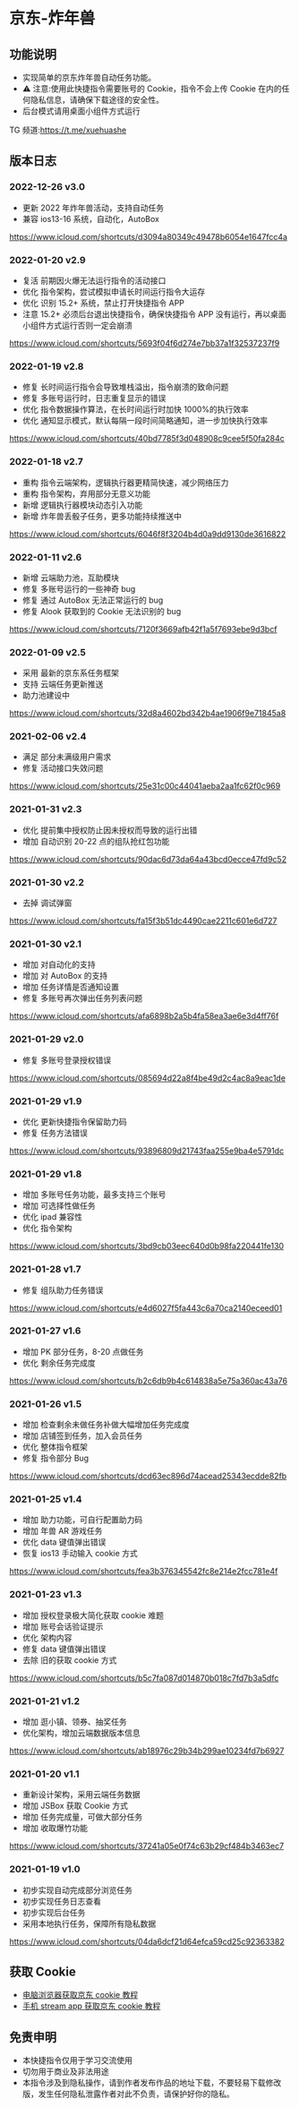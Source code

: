 # 京东-炸年兽

## 功能说明

- 实现简单的京东炸年兽自动任务功能。
- ⚠️ 注意:使用此快捷指令需要账号的 Cookie，指令不会上传 Cookie 在内的任何隐私信息，请确保下载途径的安全性。
- 后台模式请用桌面小组件方式运行

TG 频道:https://t.me/xuehuashe

## 版本日志

### 2022-12-26 v3.0

- 更新 2022 年炸年兽活动，支持自动任务
- 兼容 ios13-16 系统，自动化，AutoBox

https://www.icloud.com/shortcuts/d3094a80349c49478b6054e1647fcc4a

### 2022-01-20 v2.9

- 复活 前期因火爆无法运行指令的活动接口
- 优化 指令架构，尝试模拟申请长时间运行指令大运存
- 优化 识别 15.2+ 系统，禁止打开快捷指令 APP
- 注意 15.2+ 必须后台退出快捷指令，确保快捷指令 APP 没有运行，再以桌面小组件方式运行否则一定会崩溃

https://www.icloud.com/shortcuts/5693f04f6d274e7bb37a1f32537237f9

### 2022-01-19 v2.8

- 修复 长时间运行指令会导致堆栈溢出，指令崩溃的致命问题
- 修复 多账号运行时，日志重复显示的错误
- 优化 指令数据操作算法，在长时间运行时加快 1000%的执行效率
- 优化 通知显示模式，默认每隔一段时间简略通知，进一步加快执行效率

https://www.icloud.com/shortcuts/40bd7785f3d048908c9cee5f50fa284c

### 2022-01-18 v2.7

- 重构 指令云端架构，逻辑执行器更精简快速，减少网络压力
- 重构 指令架构，弃用部分无意义功能
- 新增 逻辑执行器模块动态引入功能
- 新增 炸年兽丢骰子任务，更多功能持续推送中

https://www.icloud.com/shortcuts/6046f8f3204b4d0a9dd9130de3616822

### 2022-01-11 v2.6

- 新增 云端助力池，互助模块
- 修复 多账号运行的一些神奇 bug
- 修复 通过 AutoBox 无法正常运行的 bug
- 修复 Alook 获取到的 Cookie 无法识别的 bug

https://www.icloud.com/shortcuts/7120f3669afb42f1a5f7693ebe9d3bcf

### 2022-01-09 v2.5

- 采用 最新的京东系任务框架
- 支持 云端任务更新推送
- 助力池建设中

https://www.icloud.com/shortcuts/32d8a4602bd342b4ae1906f9e71845a8

### 2021-02-06 v2.4

- 满足 部分未满级用户需求
- 修复 活动接口失效问题

https://www.icloud.com/shortcuts/25e31c00c44041aeba2aa1fc62f0c969

### 2021-01-31 v2.3

- 优化 提前集中授权防止因未授权而导致的运行出错
- 增加 自动识别 20-22 点的组队抢红包功能

https://www.icloud.com/shortcuts/90dac6d73da64a43bcd0ecce47fd9c52

### 2021-01-30 v2.2

- 去掉 调试弹窗

https://www.icloud.com/shortcuts/fa15f3b51dc4490cae2211c601e6d727

### 2021-01-30 v2.1

- 增加 对自动化的支持
- 增加 对 AutoBox 的支持
- 增加 任务详情是否通知设置
- 修复 多账号再次弹出任务列表问题

https://www.icloud.com/shortcuts/afa6898b2a5b4fa58ea3ae6e3d4ff76f

### 2021-01-29 v2.0

- 修复 多账号登录授权错误

https://www.icloud.com/shortcuts/085694d22a8f4be49d2c4ac8a9eac1de

### 2021-01-29 v1.9

- 优化 更新快捷指令保留助力码
- 修复 任务方法错误

https://www.icloud.com/shortcuts/93896809d21743faa255e9ba4e5791dc

### 2021-01-29 v1.8

- 增加 多账号任务功能，最多支持三个账号
- 增加 可选择性做任务
- 优化 ipad 兼容性
- 优化 指令架构

https://www.icloud.com/shortcuts/3bd9cb03eec640d0b98fa220441fe130

### 2021-01-28 v1.7

- 修复 组队助力任务错误

https://www.icloud.com/shortcuts/e4d6027f5fa443c6a70ca2140eceed01

### 2021-01-27 v1.6

- 增加 PK 部分任务，8-20 点做任务
- 优化 剩余任务完成度

https://www.icloud.com/shortcuts/b2c6db9b4c614838a5e75a360ac43a76

### 2021-01-26 v1.5

- 增加 检查剩余未做任务补做大幅增加任务完成度
- 增加 店铺签到任务，加入会员任务
- 优化 整体指令框架
- 修复 指令部分 Bug

https://www.icloud.com/shortcuts/dcd63ec896d74acead25343ecdde82fb

### 2021-01-25 v1.4

- 增加 助力功能，可自行配置助力码
- 增加 年兽 AR 游戏任务
- 优化 data 键值弹出错误
- 恢复 ios13 手动输入 cookie 方式

https://www.icloud.com/shortcuts/fea3b376345542fc8e214e2fcc781e4f

### 2021-01-23 v1.3

- 增加 授权登录极大简化获取 cookie 难题
- 增加 账号会话验证提示
- 优化 架构内容
- 修复 data 键值弹出错误
- 去除 旧的获取 cookie 方式

https://www.icloud.com/shortcuts/b5c7fa087d014870b018c7fd7b3a5dfc

### 2021-01-21 v1.2

- 增加 逛小镇、领券、抽奖任务
- 优化架构，增加云端数据版本信息

https://www.icloud.com/shortcuts/ab18976c29b34b299ae10234fd7b6927

### 2021-01-20 v1.1

- 重新设计架构，采用云端任务数据
- 增加 JSBox 获取 Cookie 方式
- 增加 任务完成量，可做大部分任务
- 增加 收取爆竹功能

https://www.icloud.com/shortcuts/37241a05e0f74c63b29cf484b3463ec7

### 2021-01-19 v1.0

- 初步实现自动完成部分浏览任务
- 初步实现任务日志查看
- 初步实现后台任务
- 采用本地执行任务，保障所有隐私数据

https://www.icloud.com/shortcuts/04da6dcf21d64efca59cd25c92363382

## 获取 Cookie

- [电脑浏览器获取京东 cookie 教程](https://github.com/leecobaby/shortcuts/blob/master/DOC/GetJdCookie1.md)
- [手机 stream app 获取京东 cookie 教程](https://github.com/leecobaby/shortcuts/blob/master/DOC/GetJdCookie2.md)

## 免责申明

- 本快捷指令仅用于学习交流使用
- 切勿用于商业及非法用途
- 本指令涉及到隐私操作，请到作者发布作品的地址下载，不要轻易下载修改版，发生任何隐私泄露作者对此不负责，请保护好你的隐私。
